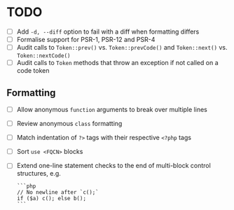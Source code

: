 # TODO

- [ ] Add `-d, --diff` option to fail with a diff when formatting differs
- [ ] Formalise support for PSR-1, PSR-12 and PSR-4
- [ ] Audit calls to `Token::prev()` vs. `Token::prevCode()` and `Token::next()` vs. `Token::nextCode()`
- [ ] Audit calls to `Token` methods that throw an exception if not called on a code token

## Formatting

- [ ] Allow anonymous `function` arguments to break over multiple lines
- [ ] Review anonymous `class` formatting
- [ ] Match indentation of `?>` tags with their respective `<?php` tags
- [ ] Sort `use <FQCN>` blocks
- [ ] Extend one-line statement checks to the end of multi-block control structures, e.g.

      ```php
      // No newline after `c();`
      if ($a) c(); else b();
      ```


